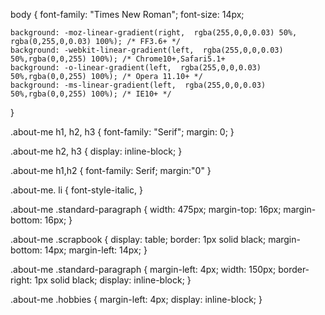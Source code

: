 body
{
	font-family: "Times New Roman";
	font-size: 14px;

	background: -moz-linear-gradient(right,  rgba(255,0,0,0.03) 50%, rgba(0,255,0,0.03) 100%); /* FF3.6+ */
	background: -webkit-linear-gradient(left,  rgba(255,0,0,0.03) 50%,rgba(0,0,255) 100%); /* Chrome10+,Safari5.1+ 
	background: -o-linear-gradient(left,  rgba(255,0,0,0.03) 50%,rgba(0,0,255) 100%); /* Opera 11.10+ */
	background: -ms-linear-gradient(left,  rgba(255,0,0,0.03) 50%,rgba(0,0,255) 100%); /* IE10+ */
	
}

.about-me h1, h2, h3
{
	font-family: "Serif";
	margin: 0;
}

.about-me h2, h3
{
	display: inline-block;
}

.about-me h1,h2
{
	font-family: Serif;
	margin:"0"
}

.about-me. li
{
       font-style-italic,
 }

.about-me .standard-paragraph
{
	width: 475px;
	margin-top: 16px;
	margin-bottom: 16px;
}


.about-me .scrapbook
{
	display: table;
	border: 1px solid black;
	margin-bottom: 14px;
	margin-left: 14px;
}

.about-me .standard-paragraph
{
	margin-left: 4px;
	width: 150px;
	border-right: 1px solid black;
	display: inline-block;
}

.about-me .hobbies
{
	margin-left: 4px;
	display: inline-block;
}
